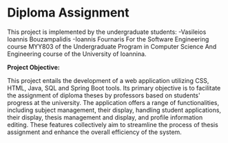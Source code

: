 # Diploma Assignment

This project is implemented by the undergraduate students: -Vasileios Ioannis Bouzampalidis -Ioannis Fournaris
For the Software Engineering course MYY803 of the Undergraduate Program in Computer Science And Engineering course of the University of Ioannina.

 <b> Project Objective: </b>

This project entails the development of a web application utilizing CSS, HTML, Java, SQL and Spring Boot tools. Its 
primary objective is to facilitate the assignment of diploma theses by professors based on students' 
progress at the university. The application offers a range of functionalities, including subject 
management, their display, handling student applications, their display, thesis management and display, 
and profile information editing. These features collectively aim to streamline the process of thesis 
assignment and enhance the overall efficiency of the system.
